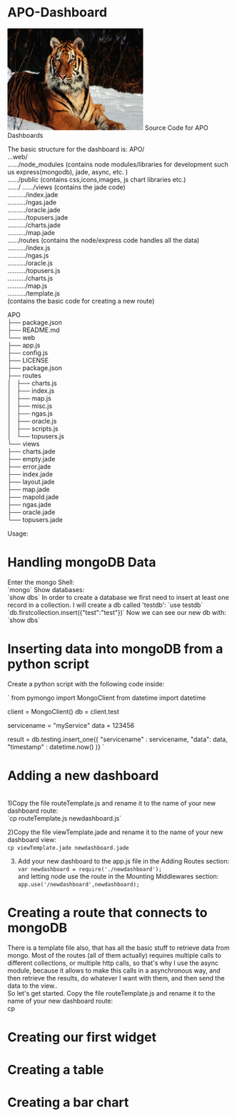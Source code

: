 # APO-Dashboard

<img src="tiger.jpg" alt="Mountain View" style="width:304px;height:228px;">
Source Code for APO Dashboards

The basic structure for the dashboard is:
APO/<br>
...web/<br>
....../node_modules (contains node modules/libraries for development such us express(mongodb), jade, async, etc. )<br>
....../public (contains css,icons,images, js chart libraries etc.)<br>
....../
....../views (contains the jade code)<br>
........../index.jade<br>
........../ngas.jade<br>
........../oracle.jade<br>
........../topusers.jade<br>
........../charts.jade<br>
........../map.jade<br>
....../routes (contains the node/express code handles all the data)<br>
........../index.js<br>
........../ngas.js<br>
........../oracle.js<br>
........../topusers.js<br>
........../charts.js<br>
........../map.js<br>
........../template.js<br> (contains the basic code for creating a new route)

APO<br>
├── package.json<br>
├── README.md<br>
└── web <br>
   ├── app.js <br>
   ├── config.js <br>
   ├── LICENSE <br> 
   ├── package.json <br>
   ├── routes <br>
   │   ├── charts.js <br>
   │   ├── index.js <br>
   │   ├── map.js <br>
   │   ├── misc.js <br>
   │   ├── ngas.js <br>
   │   ├── oracle.js <br>
   │   ├── scripts.js <br>
   │   └── topusers.js <br>
   └── views <br>
       ├── charts.jade <br>
       ├── empty.jade <br>
       ├── error.jade <br>
       ├── index.jade <br>
       ├── layout.jade <br>
       ├── map.jade <br>
       ├── mapold.jade <br>
       ├── ngas.jade <br>
       ├── oracle.jade <br>
       └── topusers.jade <br>


Usage:<br>

<h1>Handling mongoDB Data </h1>
Enter the mongo Shell: <br>
`mongo`
Show databases: <br>
`show dbs`
In order to create a database we first need to insert at least one record in a collection. I will create a db called 'testdb':
`use testdb`
`db.firstcollection.insert({"test":"test"})`
Now we can see our new db with:
`show dbs`




<h1>Inserting data into mongoDB from a python script</h1>
Create a python script with the following code inside:

`
from pymongo import MongoClient
from datetime import datetime

client = MongoClient()
db = client.test

servicename = "myService"
data = 123456

result = db.testing.insert_one({
	"servicename" : servicename,
	"data": data,
	"timestamp" : datetime.now()
)}
`

<h1>Adding a new dashboard</h1><br>
1)Copy the file routeTemplate.js and rename it to the name of your new dashboard route: <br>
`cp routeTemplate.js newdashboard.js` <br>

2)Copy the file viewTemplate.jade and rename it to the name of your new dashboard view: <br>
`cp viewTemplate.jade newdashboard.jade` <br>

3) Add your new dashboard to the app.js file in the Adding Routes section: <br>
`var newdashboard = require('./newdashboard');` <br>
and letting node use the route in the Mounting Middlewares section: <br>
`app.use('/newdashboard',newdashboard);` <br>

<h1>Creating a route that connects to mongoDB</h1>
There is a template file also, that has all the basic stuff to retrieve data from mongo. Most of the routes (all of them actually) requires multiple calls to different collections, or multiple http calls, so that's why I use the async module, because it allows to make this calls in a asynchronous way, and then retrieve the results, do whatever I want with them, and then send the data to the view..<br>
So let's get started. Copy the file routeTemplate.js and rename it to the name of your new dashboard route: <br>
cp

<h1> Creating our first widget </h1> 

<h1> Creating a table </h1>

<h1> Creating a bar chart</h1>


